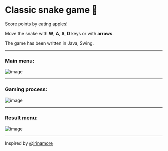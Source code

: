 # Classic snake game :snake:
Score points by eating apples!

Move the snake with **W**, **A**, **S**, **D** keys or with **arrows**.

The game has been written in Java, Swing.

---

### Main menu:

![image](https://user-images.githubusercontent.com/70007684/179422453-163d115c-de3c-46b5-bde2-81fc67e80741.png)

---

### Gaming process:

![image](https://user-images.githubusercontent.com/70007684/179422553-ff3e1b11-a877-4fbd-b717-1cbf920965be.png)

---

### Result menu:

![image](https://user-images.githubusercontent.com/70007684/179422601-7798b0e8-b554-4c8e-a28d-abeb7320e3e3.png)

---

Inspired by [@irinamore](https://www.github.com/irinamore "@irinamore")
